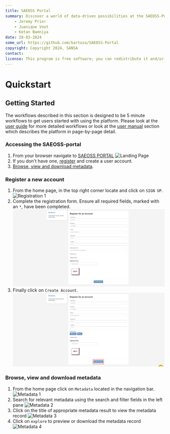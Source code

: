 ```yaml
---
title: SAEOSS Portal
summary: Discover a world of data-driven possibilities at the SAEOSS-Portal, where information converges to empower data sharing and decision-making.
    - Jeremy Prior
    - Juanique Voot
    - Ketan Bamniya
date: 28-03-2024
some_url: https://github.com/kartoza/SAEOSS-Portal
copyright: Copyright 2024, SANSA
contact:
license: This program is free software; you can redistribute it and/or modify it under the terms of the GNU Affero General Public License as published by the Free Software Foundation; either version 3 of the License, or (at your option) any later version.
---
```


# Quickstart

## Getting Started

The workflows described in this section is designed to be 5 minute workflows to get users started with using the platform.  Please look at the [user guide](../guide/index.md) for more detailed workflows or look at the [user manual](../manual/index.md) section which describes the platform in page-by-page detail.

### Accessing the SAEOSS-portal

1. From your browser navigate to [SAEOSS PORTAL](https://github.com/SANSA-EO/SAEOSS-PORTAL)
        ![Landing Page](./img/landing-page-1.png)
2. If you don't have one, [register](#register-a-new-account) and create a user account.
3. [Browse, view and download metadata](#browse-view-and-download-metadata).

### Register a new account

1. From the home page, in the top right corner locate and click on `SIGN UP`.
        ![Registration 1](./img/registration-1.png)
2. Complete the registration form. Ensure all required fields, marked with an `*`, have been completed.
        ![Registration 2](./img/registration-2.png)
3. Finally click on `Create Account`.
        ![Registration 3](./img/registration-3.png)

### Browse, view and download metadata

1. From the home page click on `Metadata` located in the navigation bar.
        ![Metadata 1](./img/metadata-1.png)
2. Search for relevant metadata using the search and filter fields in the left pane
        ![Metadata 2](./img/metadata-2.png)
3. Click on the title of appropriate metadata result to view the metadata record
        ![Metadata 3](./img/metadata-3.png)
4. Click on `explore` to preview or download the metadata record
        ![Metadata 4](./img/metadata-4.png)
